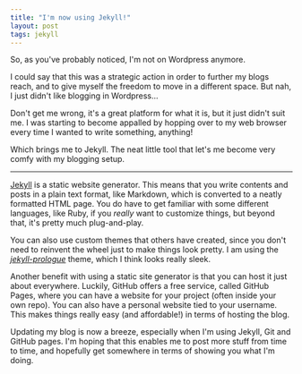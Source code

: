 ```yaml
---
title: "I'm now using Jekyll!"
layout: post
tags: jekyll
---
```


So, as you've probably noticed, I'm not on Wordpress anymore.

I could say that this was a strategic action in order to further my blogs reach,
and to give myself the freedom to move in a different space. But nah, I just didn't like blogging in Wordpress...

Don't get me wrong, it's a great platform for what it is, but it just didn't suit me. I was starting to become appalled by
hopping over to my web browser every time I wanted to write something, anything!

Which brings me to Jekyll. The neat little tool that let's me become very comfy with my blogging setup.

---
[Jekyll](https://jekyllrb.com/) is a static website generator. This means that you write contents and posts in a plain text
format, like Markdown, which is converted to a neatly formatted HTML page.
You do have to get familiar with some different languages, like Ruby, if you *really* want to customize things, but beyond that, it's
pretty much plug-and-play. 

You can also use custom themes that others have created, since you don't need to reinvent the wheel just to make things look
pretty. I am using the [*jekyll-prologue*](https://github.com/chrisbobbe/jekyll-theme-prologue) theme, which I think looks really sleek.

Another benefit with using a static site generator is that you can host it just about everywhere. Luckily, GitHub offers a free service, called GitHub Pages, where you can have a website for your project (often inside your own repo). You can also have a personal website tied to your username. This makes things really easy (and affordable!) in terms of hosting the blog. 


Updating my blog is now a breeze, especially when I'm using Jekyll, Git and GitHub pages. I'm hoping that this enables me to post more stuff from time to time, and hopefully get somewhere in terms of showing you what I'm doing.
